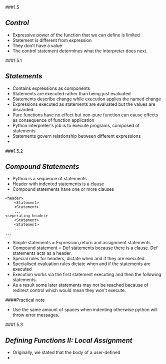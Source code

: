 ###1.5


***Control***
-

- Expressive power of the function that we can define is limited
- Statement is different from expression 
- They don't have a value 
- The control statement determines what the interpreter does next.

###1.5.1


***Statements***
-

- Contains expressions as components 
- Statements are executed rather than being just evaluated
- Statements describe change while execution applies the named change
- Expressions executed as statements are evaluated but the values are discarded.
- Pure functions have no effect but non-pure function can cause effects as consequence of function application
- Python interpreter's job is to execute programs, composed of statements
- Statements govern relationship between different expressions
- 

###1.5.2

***Compound Statements***
-

- Python is a sequence of statements 
- Header with indented statements is a clause
- Compound statements have one or more clauses

``` 
<header>
    <Statement>
    <Statement>
    ...
<seperating header>
    <Statement>
    <Statement>
    ...
...
```

- Simple statements = Expression,return and assignment statements 
- Compound statement = Def statements because there is a clause. Def statements acts as a header.
- Special rules for headers, dictate when and if they are executed. 
- Specialised evaluation rules dictate when and if the statements are executed
- Execution works via the first statement executing and then the following statements.
- As a result some later statements may not be reached because of redirect control which would mean they won't execute.

####Practical note

- Use the same amount of spaces when indenting otherwise python will throw error messages. 

###1.5.3

***Defining Functions II: Local Assignment***
-

- Originally, we stated that the body of a user-defined
- 





















